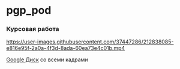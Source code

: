# pgp_pod

### Курсовая работа

https://user-images.githubusercontent.com/37447286/212838085-e816e95f-2a0a-4f3d-8ada-60ea73e4c01b.mp4

[Google Диск](https://drive.google.com/drive/folders/1IBhJ-cPFn4sMN-owaDzPtl6A3fttX9QS?usp=sharing) со всеми кадрами
